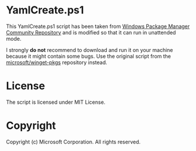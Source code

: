 # YamlCreate.ps1

This YamlCreate.ps1 script has been taken from [Windows Package Manager Community Repository](https://github.com/microsoft/winget-pkgs)
and is modified so that it can run in unattended mode.

I strongly **do not** recommend to download and run it on your machine because it might contain some bugs.
Use the original script from the [microsoft/winget-pkgs](https://github.com/microsoft/winget-pkgs) repository instead.

# License
The script is licensed under MIT License.

# Copyright
Copyright (c) Microsoft Corporation. All rights reserved.

